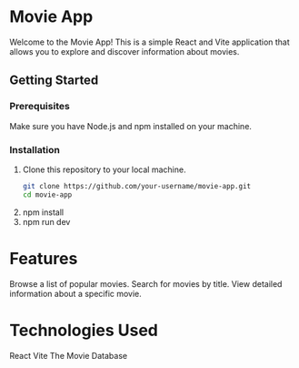 # Movie App

Welcome to the Movie App! This is a simple React and Vite application that allows you to explore and discover information about movies.

## Getting Started

### Prerequisites

Make sure you have Node.js and npm installed on your machine.

### Installation

1. Clone this repository to your local machine.
   ```bash
   git clone https://github.com/your-username/movie-app.git
   cd movie-app
   ```
2. npm install
3. npm run dev

# Features

Browse a list of popular movies.
Search for movies by title.
View detailed information about a specific movie.

# Technologies Used

React
Vite
The Movie Database
